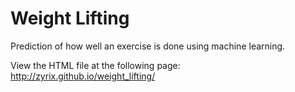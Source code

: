 # Weight Lifting
Prediction of how well an exercise is done using machine learning.

View the HTML file at the following page:  
http://zyrix.github.io/weight_lifting/